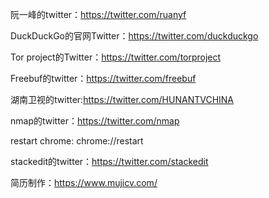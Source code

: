 
阮一峰的twitter：https://twitter.com/ruanyf

DuckDuckGo的官网Twitter：https://twitter.com/duckduckgo

Tor project的Twitter：https://twitter.com/torproject

Freebuf的twitter：https://twitter.com/freebuf

湖南卫视的twitter:https://twitter.com/HUNANTVCHINA

nmap的twitter：https://twitter.com/nmap

restart chrome: chrome://restart


stackedit的twitter：https://twitter.com/stackedit

简历制作：https://www.mujicv.com/
